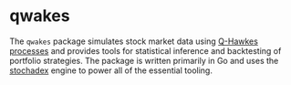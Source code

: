 # qwakes

The `qwakes` package simulates stock market data using [Q-Hawkes processes](https://arxiv.org/abs/1509.07710) and provides tools for statistical inference and backtesting of portfolio strategies. The package is written primarily in Go and uses the [stochadex](https://github.com/umbralcalc/stochadex) engine to power all of the essential tooling.
